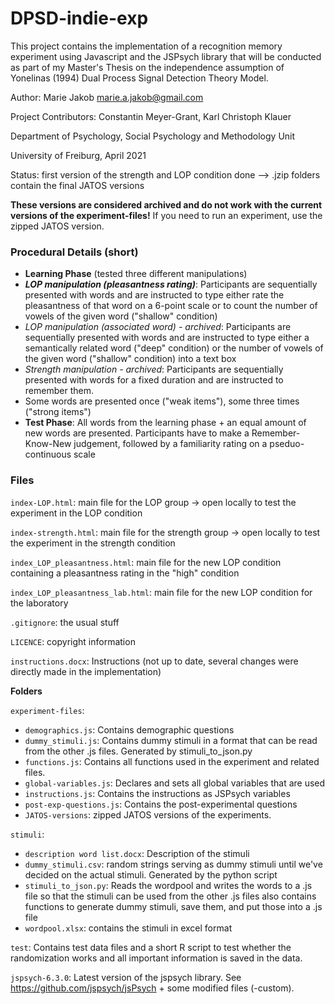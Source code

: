 # DPSD-indie-exp

This project contains the implementation of a recognition memory experiment using Javascript and the JSPsych library that will be conducted as part of my Master's Thesis on the independence assumption of Yonelinas (1994) 
Dual Process Signal Detection Theory Model. 

Author: Marie Jakob marie.a.jakob@gmail.com

Project Contributors: Constantin Meyer-Grant, Karl Christoph Klauer

Department of Psychology, Social Psychology and Methodology Unit

University of Freiburg, April 2021

Status: first version of the strength and LOP condition done --> .jzip folders contain the final JATOS versions

__These versions are considered archived and do not work with the current versions of the experiment-files!__ If you need to run an experiment, use the zipped JATOS version. 

### Procedural Details (short)

* __Learning Phase__ (tested three different manipulations)
* __*LOP manipulation (pleasantness rating)*__: Participants are sequentially presented with words and are instructed to type either rate the pleasantness of that word on a 6-point scale or to count the number of vowels of the given word ("shallow" condition)
* _LOP manipulation (associated word) - archived_: Participants are sequentially presented with words and are instructed to type either a semantically related word ("deep" condition) or the number of vowels of the given word ("shallow" condition) into a text box
* _Strength manipulation - archived_: Participants are sequentially presented with words for a fixed duration and are instructed to remember them. 
* Some words are presented once ("weak items"), some three times ("strong items")
* __Test Phase__: All words from the learning phase + an equal amount of new words are presented. Participants have to make a Remember-Know-New judgement, 
followed by a familiarity rating on a pseduo-continuous scale



### Files

```index-LOP.html```: main file for the LOP group -> open locally to test the experiment in the LOP condition

```index-strength.html```: main file for the strength group -> open locally to test the experiment in the strength condition

```index_LOP_pleasantness.html```: main file for the new LOP condition containing a pleasantness rating in the "high" condition

```index_LOP_pleasantness_lab.html```: main file for the new LOP condition for the laboratory

```.gitignore```: the usual stuff

```LICENCE```: copyright information

```instructions.docx```: Instructions (not up to date, several changes were directly made in the implementation)


**Folders**

```experiment-files```:
* ```demographics.js```: Contains demographic questions
* ```dummy_stimuli.js```: Contains dummy stimuli in a format that can be read from the other .js files. Generated by stimuli_to_json.py
* ```functions.js```: Contains all functions used in the experiment and related files.
* ```global-variables.js```: Declares and sets all global variables that are used
* ```instructions.js```: Contains the instructions as JSPsych variables
* ```post-exp-questions.js```: Contains the post-experimental questions
* ```JATOS-versions```: zipped JATOS versions of the experiments.

```stimuli```: 
* ```description word list.docx```: Description of the stimuli
* ```dummy_stimuli.csv```: random strings serving as dummy stimuli until we've decided on the actual stimuli. Generated by the python script
* ```stimuli_to_json.py```: Reads the wordpool and writes the words to a .js file so that the stimuli can be used from the other .js files
also contains functions to generate dummy stimuli, save them, and put those into a .js file
* ```wordpool.xlsx```: contains the stimuli in excel format

```test```: Contains test data files and a short R script to test whether the randomization works and all important information is saved in the data.

```jspsych-6.3.0```: Latest version of the jspsych library. See https://github.com/jspsych/jsPsych + some modified files (-custom).
